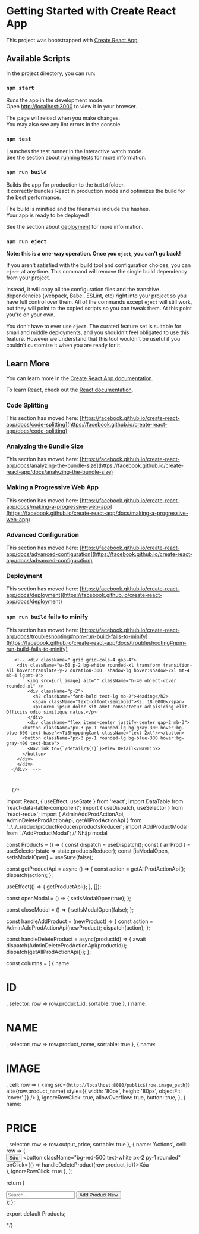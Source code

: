 # Getting Started with Create React App

This project was bootstrapped with [Create React App](https://github.com/facebook/create-react-app).

## Available Scripts

In the project directory, you can run:

### `npm start`

Runs the app in the development mode.\
Open [http://localhost:3000](http://localhost:3000) to view it in your browser.

The page will reload when you make changes.\
You may also see any lint errors in the console.

### `npm test`

Launches the test runner in the interactive watch mode.\
See the section about [running tests](https://facebook.github.io/create-react-app/docs/running-tests) for more information.

### `npm run build`

Builds the app for production to the `build` folder.\
It correctly bundles React in production mode and optimizes the build for the best performance.

The build is minified and the filenames include the hashes.\
Your app is ready to be deployed!

See the section about [deployment](https://facebook.github.io/create-react-app/docs/deployment) for more information.

### `npm run eject`

**Note: this is a one-way operation. Once you `eject`, you can't go back!**

If you aren't satisfied with the build tool and configuration choices, you can `eject` at any time. This command will remove the single build dependency from your project.

Instead, it will copy all the configuration files and the transitive dependencies (webpack, Babel, ESLint, etc) right into your project so you have full control over them. All of the commands except `eject` will still work, but they will point to the copied scripts so you can tweak them. At this point you're on your own.

You don't have to ever use `eject`. The curated feature set is suitable for small and middle deployments, and you shouldn't feel obligated to use this feature. However we understand that this tool wouldn't be useful if you couldn't customize it when you are ready for it.

## Learn More

You can learn more in the [Create React App documentation](https://facebook.github.io/create-react-app/docs/getting-started).

To learn React, check out the [React documentation](https://reactjs.org/).

### Code Splitting

This section has moved here: [https://facebook.github.io/create-react-app/docs/code-splitting](https://facebook.github.io/create-react-app/docs/code-splitting)

### Analyzing the Bundle Size

This section has moved here: [https://facebook.github.io/create-react-app/docs/analyzing-the-bundle-size](https://facebook.github.io/create-react-app/docs/analyzing-the-bundle-size)

### Making a Progressive Web App

This section has moved here: [https://facebook.github.io/create-react-app/docs/making-a-progressive-web-app](https://facebook.github.io/create-react-app/docs/making-a-progressive-web-app)

### Advanced Configuration

This section has moved here: [https://facebook.github.io/create-react-app/docs/advanced-configuration](https://facebook.github.io/create-react-app/docs/advanced-configuration)

### Deployment

This section has moved here: [https://facebook.github.io/create-react-app/docs/deployment](https://facebook.github.io/create-react-app/docs/deployment)

### `npm run build` fails to minify

This section has moved here: [https://facebook.github.io/create-react-app/docs/troubleshooting#npm-run-build-fails-to-minify](https://facebook.github.io/create-react-app/docs/troubleshooting#npm-run-build-fails-to-minify)



       <!-- <div className=" grid grid-cols-4 gap-4">
        <div className="w-60 p-2 bg-white rounded-xl transform transition-all hover:translate-y-2 duration-300  shadow-lg hover:shadow-2xl mt-4 mb-4 lg:mt-0">
            <img src={url_image} alt="" className="h-40 object-cover rounded-xl" />
            <div className="p-2">
              <h2 className="font-bold text-lg mb-2">Heading</h2>
              <span className="text-xlfont-semibold">Rs. 18.0000</span>
              <p>Lorem ipsum dolor sit amet consectetur adipisicing elit. Officiis odio similique natus.</p>
            </div>
            <div className="flex items-center justify-center gap-2 mb-3">
          <button className="px-3 py-1 rounded-lg bg-gray-300 hover:bg-blue-600 text-base"><TiShoppingCart className="text-2xl"/></button>
          <button className="px-3 py-1 rounded-lg bg-blue-300 hover:bg-gray-400 text-base">
            <NavLink to={`/detail/${1}`}>View Detail</NavLink>
          </button>
        </div>
        </div>
      </div>  -->



      {/*
import React, { useEffect, useState } from 'react';
import DataTable from 'react-data-table-component';
import { useDispatch, useSelector } from 'react-redux';
import { AdminAddProdActionApi, AdminDeleteProdActionApi, getAllProdActionApi } from '../../../redux/productReducer/productsReducer';
import AddProductModal from './AddProductModal'; // Nhập modal

const Products = () => {
  const dispatch = useDispatch();
  const { arrProd } = useSelector(state => state.productsReducer);
  const [isModalOpen, setIsModalOpen] = useState(false);

  const getProductApi = async () => {
    const action = getAllProdActionApi();
    dispatch(action);
  };

  useEffect(() => {
    getProductApi();
  }, []);

  const openModal = () => {
    setIsModalOpen(true);
  };

  const closeModal = () => {
    setIsModalOpen(false);
  };

  const handleAddProduct = (newProduct) => {
    const action = AdminAddProdActionApi(newProduct);
    dispatch(action); 
  };  

  const handleDeleteProduct = async(productId) => {
    await dispatch(AdminDeleteProdActionApi(productId));
    dispatch(getAllProdActionApi());
  };

  const columns = [
    { name: <h1 className="font-bold text-2xl">ID</h1>, selector: row => row.product_id, sortable: true },
    { name: <h1 className="font-bold text-2xl">NAME</h1>, selector: row => row.product_name, sortable: true },
    { 
      name: <h1 className="font-bold text-2xl">IMAGE</h1>, 
      cell: row => (
        <img 
          src={`http://localhost:8080/public${row.image_path}`}
          alt={row.product_name} 
          style={{ width: '80px', height: '80px', objectFit: 'cover' }} 
        />
      ),
      ignoreRowClick: true, 
      allowOverflow: true, 
      button: true,
    },
    { name: <h1 className="font-bold text-2xl">PRICE</h1>, selector: row => row.output_price, sortable: true },
    { name: 'Actions', cell: row => (
        <div className="flex gap-2">
          <button className="bg-blue-500 text-white px-2 py-1 rounded">Sửa</button>
          <button className="bg-red-500 text-white px-2 py-1 rounded" onClick={() => handleDeleteProduct(row.product_id)}>Xóa</button>
        </div>
      ), ignoreRowClick: true },
  ];

  return (
    <div className='container py-4 xl:py-12'>
      <div className='flex justify-between items-center py-4'>
        <input type="text" placeholder='Search...' className='text-sm focus:outline-none active:outline-none h-10 w-[24rem] border border-gray-300 rounded-sm pr-4 pl-10' />
        <button onClick={openModal} className="bg-green-500 text-white px-4 py-2 rounded">Add Product New</button>
      </div>
      <DataTable
        columns={columns}
        data={arrProd}
        selectableRows
        fixedHeader
        pagination
      />
      <AddProductModal isOpen={isModalOpen} onClose={closeModal} onAdd={handleAddProduct} /> 
    </div>
  );
};

export default Products;

*/}